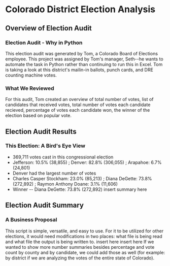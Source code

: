 # Colorado District Election Analysis
## Overview of Election Audit
### Election Audit - Why in Python
This election audit was generated by Tom, a Colorado Board of Elections employee. This project was assigned by Tom's manager, Seth--he wants to automate the task in Python rather than continuing to run this in Excel. Tom is taking a look at this district's mailin-in ballots, punch cards, and DRE counting machine votes.
### What We Reviewed
For this audit, Tom created an overview of total number of votes, list of candidates that received votes, total number of votes each candidate recieved, percentage of votes each candidate won, the winner of the election based on popular vote.
## Election Audit Results
### This Election: A Bird's Eye View
- 369,711 votes cast in this congressional election
- Jefferson: 10.5% (38,855) ; Denver: 82.8% (306,055) ; Arapahoe: 6.7% (24,801)
- Denver had the largest number of votes
- Charles Casper Stockham: 23.0% (85,213) ; Diana DeGette: 73.8% (272,892) ; Raymon Anthony Doane: 3.1% (11,606)
- Winner -- Diana DeGette: 73.8% (272,892)
insert summary here

## Election Audit Summary
### A Business Proposal
This script is simple, versatile, and easy to use. For it to be utilized for other elections, it would need modifications in two places: what file is being read and what file the output is being written to. 
insert here
insert here
If we wanted to show more number summaries besides percentage and vote count by county and by candidate, we could add those as well (for example: by district if we are analyzing the votes of the entire state of Colorado). 
